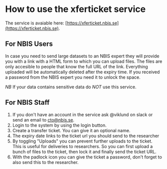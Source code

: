 # How to use the xferticket service

The service is avaiable here: [https://xferticket.nbis.se](https://xferticket.nbis.se).


## For NBIS Users

In case you need to send large datasets to an NBIS expert they will provide you with a link with a HTML form to which you can upload files.
The files are only accesible to people that know the full URL of the link.
Everything uploaded will be automatically deleted after the expiry time.
If you received a password from the NBIS expert you need it to unlock the space.

*NB* If your data contains sensitive data do *NOT* use this service.


## For NBIS Staff

 1. If you don't have an account in the service ask @viklund on slack or send an email to cto@nbis.se.
 2. Login to the system by using the login button.
 3. Create a transfer ticket.
    You can give it an optional name.
 4. The expiry date links to the ticket url you should send to the researcher
 5. By toggling "Uploads" you can prevent further uploads to the ticket.
    This is useful for deliveries to researchers.
    So you can first upload a bunch of files to the ticket, then lock it and finally send the ticket URL.
 6. With the padlock icon you can give the ticket a password, don't forget to also send this to the researcher.
